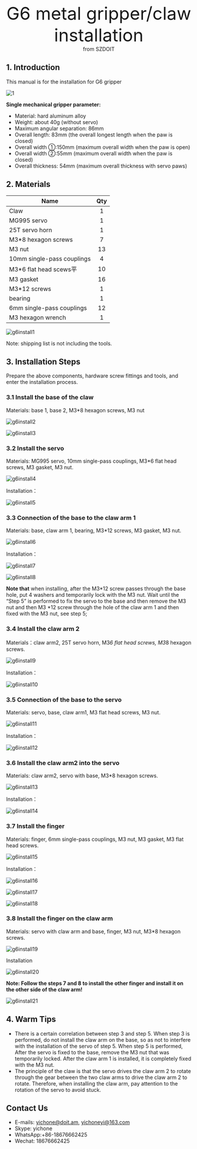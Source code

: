 <center> <font size=10> G6 metal gripper/claw installation </font></center>

<center> from SZDOIT </center>

## 1. Introduction

This manual is for the installation for G6 gripper

![1](1.jpg)

**Single mechanical gripper parameter:**

- Material: hard aluminum alloy
- Weight: about 40g (without servo)
- Maximum angular separation: 86mm
- Overall length: 83mm (the overall longest length when the paw is closed)
- Overall width ①:150mm (maximum overall width when the paw is open)
- Overall width ②:55mm (maximum overall width when the paw is closed)
- Overall thickness: 54mm (maximum overall thickness with servo paws)

## 2. Materials

| Name                        | Qty  |
| --------------------------- | :--: |
| Claw                        |  1   |
| MG995  servo                |  1   |
| 25T servo horn              |  1   |
| M3*8  hexagon screws        |  7   |
| M3  nut                     |  13  |
| 10mm  single-pass couplings |  4   |
| M3*6  flat head scews平     |  10  |
| M3  gasket                  |  16  |
| M3*12  screws               |  1   |
| bearing                     |  1   |
| 6mm  single-pass couplings  |  12  |
| M3 hexagon wrench           |  1   |

![g6install1](g6install1.jpg)

Note: shipping list is not including the tools.

## 3. Installation Steps

Prepare the above components, hardware screw fittings and tools, and enter the installation process.

### 3.1 Install the base of the claw

Materials: base 1, base 2, M3*8 hexagon screws, M3 nut

![g6install2](g6install2.jpg)



![g6install3](g6install3.jpg)

### 3.2 Install the servo

  Materials: MG995 servo, 10mm single-pass couplings, M3*6 flat head screws, M3 gasket, M3 nut.

![g6install4](g6install4.jpg)

Installation：

![g6install5](g6install5.jpg)

### 3.3 Connection of the base to the claw arm 1

Materials: base, claw arm 1, bearing, M3*12 screws, M3 gasket, M3 nut.

![g6install6](g6install6.jpg)

Installation：

![g6install7](g6install7.jpg)

![g6install8](g6install8.jpg)

**Note that** when installing, after the M3*12 screw passes through the base hole, put 4 washers and temporarily lock with the M3 nut. Wait until the “Step 5” is performed to fix the servo to the base and then remove the M3 nut and then M3 *12 screw through the hole of the claw arm 1 and then fixed with the M3 nut, see step 5;

### 3.4 Install the claw arm 2

Materials：claw arm2, 25T servo horn, M3*6 flat head screws, M3*8 hexagon screws.

![g6install9](g6install9.jpg)

Installation：

![g6install10](g6install10.jpg)

### 3.5 Connection of the base to the servo

Materials: servo, base, claw arm1, M3 flat head screws, M3 nut.

![g6install11](g6install11.jpg)

Installation：

![g6install12](g6install12.jpg)

### 3.6 Install the claw arm2 into the servo

Materials: claw arm2, servo with base, M3*8 hexagon screws.

![g6install13](g6install13.jpg)

Installation：

![g6install14](g6install14.jpg)

### 3.7 Install the finger

Materials: finger, 6mm single-pass couplings, M3 nut, M3 gasket, M3 flat head screws.

![g6install15](g6install15.jpg)

Installation：

![g6install16](g6install16.jpg)

![g6install17](g6install17.jpg)

![g6install18](g6install18.jpg)

### 3.8 Install the finger on the claw arm

Materials: servo with claw arm and base, finger, M3 nut, M3*8 hexagon screws.

![g6install19](g6install19.jpg)

Installation

![g6install20](g6install20.jpg)

**Note: Follow the steps 7 and 8 to install the other finger and install it on the other side of the claw arm!**

![g6install21](g6install21.jpg)

## 4. Warm Tips

-   There is a certain correlation between step 3 and step 5. When step 3 is performed, do not install the claw arm on the base, so as not to interfere with the installation of the servo of step 5. When step 5 is performed, After the servo is fixed to the base, remove the M3 nut that was temporarily locked. After the claw arm 1 is installed, it is completely fixed with the M3 nut.
-   The principle of the claw is that the servo drives the claw arm 2 to rotate through the gear between the two claw arms to drive the claw arm 2 to rotate. Therefore, when installing the claw arm, pay attention to the rotation of the servo to avoid stuck.



## Contact Us

- E-mails: [yichone@doit.am](mailto:yichone@doit.am), [yichoneyi@163.com](mailto:yichoneyi@163.com)
- Skype: yichone
- WhatsApp:+86-18676662425
- Wechat: 18676662425